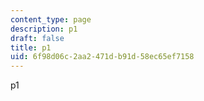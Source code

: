 ```yaml
---
content_type: page
description: p1
draft: false
title: p1
uid: 6f98d06c-2aa2-471d-b91d-58ec65ef7158
---
```

p1